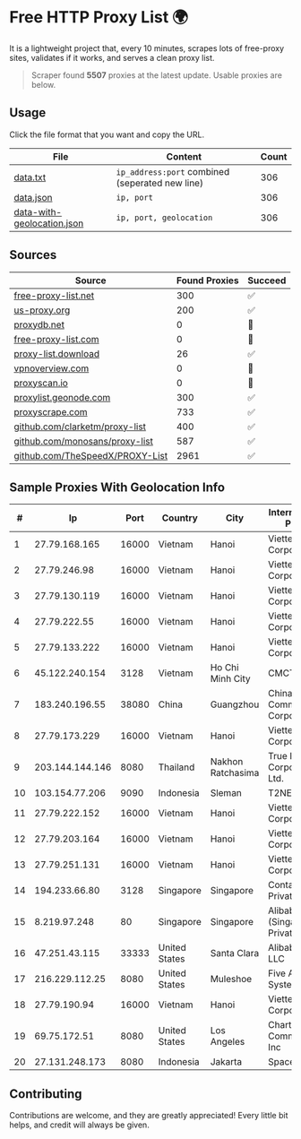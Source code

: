 
# Free HTTP Proxy List 🌍

It is a lightweight project that, every 10 minutes, scrapes lots of free-proxy sites, validates if it works, and serves a clean proxy list.


> Scraper found **5507** proxies at the latest update. Usable proxies are below.

## Usage

Click the file format that you want and copy the URL.


|File|Content|Count|
|----|-------|-----|
|[data.txt](https://raw.githubusercontent.com/themiralay/Proxy-List-World/master/data.txt)|`ip_address:port` combined (seperated new line)|306|
|[data.json](https://raw.githubusercontent.com/themiralay/Proxy-List-World/master/data.json)|`ip, port`|306|
|[data-with-geolocation.json](https://raw.githubusercontent.com/themiralay/Proxy-List-World/master/data-with-geolocation.json)|`ip, port, geolocation`|306|

## Sources

|Source|Found Proxies|Succeed|
|------|-------------|-------|
|[free-proxy-list.net](https://free-proxy-list.net)|300|✅|
|[us-proxy.org](https://www.us-proxy.org)|200|✅|
|[proxydb.net](http://proxydb.net)|0|🚫|
|[free-proxy-list.com](https://free-proxy-list.com/?page=&port=&type%5B%5D=http&type%5B%5D=https&up_time=0&search=Search)|0|🚫|
|[proxy-list.download](https://www.proxy-list.download/HTTP)|26|✅|
|[vpnoverview.com](https://vpnoverview.com/privacy/anonymous-browsing/free-proxy-servers)|0|🚫|
|[proxyscan.io](https://www.proxyscan.io)|0|🚫|
|[proxylist.geonode.com](https://proxylist.geonode.com/api/proxy-list?limit=300&page=1&sort_by=lastChecked&sort_type=desc&protocols=http,https)|300|✅|
|[proxyscrape.com](https://api.proxyscrape.com/v2/?request=displayproxies&protocol=http&timeout=10000&country=all&ssl=all&anonymity=all)|733|✅|
|[github.com/clarketm/proxy-list](https://raw.githubusercontent.com/clarketm/proxy-list/master/proxy-list-raw.txt)|400|✅|
|[github.com/monosans/proxy-list](https://raw.githubusercontent.com/monosans/proxy-list/main/proxies/http.txt)|587|✅|
|[github.com/TheSpeedX/PROXY-List](https://raw.githubusercontent.com/TheSpeedX/PROXY-List/master/http.txt)|2961|✅|


## Sample Proxies With Geolocation Info

|#|Ip|Port|Country|City|Internet Service Provider|
|-|--|----|-------|----|-------------------------|
|1|27.79.168.165|16000|Vietnam|Hanoi|Viettel Corporation|
|2|27.79.246.98|16000|Vietnam|Hanoi|Viettel Corporation|
|3|27.79.130.119|16000|Vietnam|Hanoi|Viettel Corporation|
|4|27.79.222.55|16000|Vietnam|Hanoi|Viettel Corporation|
|5|27.79.133.222|16000|Vietnam|Hanoi|Viettel Corporation|
|6|45.122.240.154|3128|Vietnam|Ho Chi Minh City|CMCTELECOM|
|7|183.240.196.55|38080|China|Guangzhou|China Mobile Communications Corporation|
|8|27.79.173.229|16000|Vietnam|Hanoi|Viettel Corporation|
|9|203.144.144.146|8080|Thailand|Nakhon Ratchasima|True Internet Corporation CO. Ltd.|
|10|103.154.77.206|9090|Indonesia|Sleman|T2NET|
|11|27.79.222.152|16000|Vietnam|Hanoi|Viettel Corporation|
|12|27.79.203.164|16000|Vietnam|Hanoi|Viettel Corporation|
|13|27.79.251.131|16000|Vietnam|Hanoi|Viettel Corporation|
|14|194.233.66.80|3128|Singapore|Singapore|Contabo Asia Private Limited|
|15|8.219.97.248|80|Singapore|Singapore|Alibaba Cloud (Singapore) Private Limited|
|16|47.251.43.115|33333|United States|Santa Clara|Alibaba Cloud LLC|
|17|216.229.112.25|8080|United States|Muleshoe|Five Area Systems, LLC|
|18|27.79.190.94|16000|Vietnam|Hanoi|Viettel Corporation|
|19|69.75.172.51|8080|United States|Los Angeles|Charter Communications Inc|
|20|27.131.248.173|8080|Indonesia|Jakarta|SpaceX Starlink|



## Contributing

Contributions are welcome, and they are greatly appreciated! Every
little bit helps, and credit will always be given.

